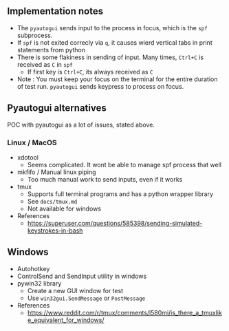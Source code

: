 ## Implementation notes

- The `pyautogui` sends input to the process in focus, which is the `spf` subprocess.
- If `spf` is not exited correcly via `q`, it causes wierd vertical tabs in print statements from python
- There is some flakiness in sending of input. Many times, `Ctrl+C` is received as `C` in `spf`
  - If first key is `Ctrl+C`, its always received as `C`
- Note : You must keep your focus on the terminal for the entire duration of test run. `pyautogui` sends keypress to process on focus.

## Pyautogui alternatives
POC with pyautogui as a lot of issues, stated above.

### Linux / MacOS

- xdotool
  - Seems complicated. It wont be able to manage spf process that well
- mkfifo / Manual linux piping
  - Too much manual work to send inputs, even if it works
- tmux
  - Supports full terminal programs and has a python wrapper library
  - See `docs/tmux.md`
  - Not available for windows
- References
  - https://superuser.com/questions/585398/sending-simulated-keystrokes-in-bash

## Windows

- Autohotkey
- ControlSend and SendInput utility in windows
- pywin32 library
  - Create a new GUI window for test
  - Use `win32gui.SendMessage` or `PostMessage`
- References
  - https://www.reddit.com/r/tmux/comments/l580mi/is_there_a_tmuxlike_equivalent_for_windows/